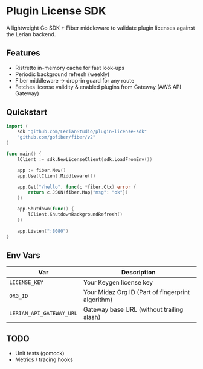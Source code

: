# Plugin License SDK

A lightweight Go SDK + Fiber middleware to validate plugin licenses against the Lerian backend.

## Features

* Ristretto in-memory cache for fast look-ups
* Periodic background refresh (weekly)
* Fiber middleware → drop-in guard for any route
* Fetches license validity & enabled plugins from Gateway (AWS API Gateway)

## Quickstart

```go
import (
    sdk "github.com/LerianStudio/plugin-license-sdk"
    "github.com/gofiber/fiber/v2"
)

func main() {
    lClient := sdk.NewLicenseClient(sdk.LoadFromEnv())

    app := fiber.New()
    app.Use(lClient.Middleware())

    app.Get("/hello", func(c *fiber.Ctx) error {
        return c.JSON(fiber.Map{"msg": "ok"})
    })

    app.Shutdown(func() {
        lClient.ShutdownBackgroundRefresh()
    })

    app.Listen(":8080")
}
```

## Env Vars

| Var | Description |
| --- | ----------- |
| `LICENSE_KEY` | Your Keygen license key |
| `ORG_ID` | Your Midaz Org ID (Part of fingerprint algorithm) |
| `LERIAN_API_GATEWAY_URL` | Gateway base URL (without trailing slash) |

## TODO

* Unit tests (gomock)
* Metrics / tracing hooks

